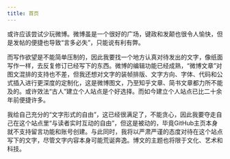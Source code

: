 ```yaml
---
title: 首页
---
```


或许应该尝试少玩微博。微博虽是一个很好的广场，键政和发颠也很令人愉快，但是发帖的便捷也导致“言多必失”，只能说有利有弊。

而写作欲望是不能简单压制的，因此我要找一个地方认真对待发出的文字，像纸面写作一样，去反复修订已经写下的东西。微博的编辑功能已经成熟，“微博文章”对图文混排的支持也不差，但我还想对文字的装帧排版、文字方向、字体、代码和公式插入进行更深度的定制化，这是微博图文，乃至知乎文章、简书文章都力所不能及的。或许效法“古人”建立个人站点是个好选择。而如今建立个人站点已比二十余年前便捷许多。

我给自己充分的“文字形式的自由”，这已经很满足了，不能贪心，因此我要夺走自己在这个站点里“与读者实时互动的自由”，但这是被动的，毕竟GitHub主页本身就不支持留言功能和账号创建。与此同时，我将以严肃严谨的态度对待在这个站点写下的文字，尽管文字内容本身可能荒诞奔逸。博文的主题也将限于文化、艺术和科技。
